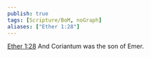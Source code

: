 ```yaml
---
publish: true
tags: [Scripture/BoM, noGraph]
aliases: ["Ether 1:28"]
---
```

[Ether 1:28](https://churchofjesuschrist.org/study/scriptures/bofm/ether/1?lang=eng&id=p28#p28) And Coriantum was the son of Emer.
